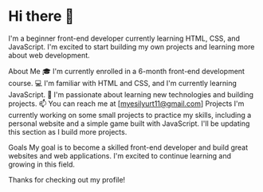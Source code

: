 ### 
<h1>Hi there 👋</h1>
I'm a beginner front-end developer currently learning HTML, CSS, and JavaScript. I'm excited to start building my own projects and learning more about web development.

About Me
🎓 I'm currently enrolled in a 6-month front-end development course.
💻 I'm familiar with HTML and CSS, and I'm currently learning JavaScript.
🌱 I'm passionate about learning new technologies and building projects.
📫 You can reach me at [myesilyurt11@gmail.com]
Projects
I'm currently working on some small projects to practice my skills, including a personal website and a simple game built with JavaScript. I'll be updating this section as I build more projects.

Goals
My goal is to become a skilled front-end developer and build great websites and web applications. I'm excited to continue learning and growing in this field.

Thanks for checking out my profile!

